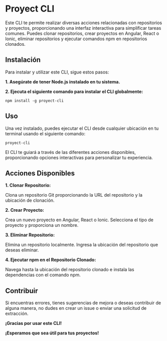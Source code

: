 # Proyect CLI

Este CLI te permite realizar diversas acciones relacionadas con repositorios y proyectos, proporcionando una interfaz interactiva para simplificar tareas comunes. Puedes clonar repositorios, crear proyectos en Angular, React o Ionic, eliminar repositorios y ejecutar comandos npm en repositorios clonados.

## Instalación

Para instalar y utilizar este CLI, sigue estos pasos:

**1. Asegúrate de tener Node.js instalado en tu sistema.**

**2. Ejecuta el siguiente comando para instalar el CLI globalmente:**

` npm install -g proyect-cli `

## Uso

Una vez instalado, puedes ejecutar el CLI desde cualquier ubicación en tu terminal usando el siguiente comando:

`proyect-cli`

El CLI te guiará a través de las diferentes acciones disponibles, proporcionando opciones interactivas para personalizar tu experiencia.

## Acciones Disponibles

**1. Clonar Repositorio:**

Clona un repositorio Git proporcionando la URL del repositorio y la ubicación de clonación.

**2. Crear Proyecto:**

Crea un nuevo proyecto en Angular, React o Ionic. Selecciona el tipo de proyecto y proporciona un nombre.

**3. Eliminar Repositorio:**

Elimina un repositorio localmente. Ingresa la ubicación del repositorio que deseas eliminar.

**4. Ejecutar npm en el Repositorio Clonado:**

Navega hasta la ubicación del repositorio clonado e instala las dependencias con el comando npm.

## Contribuir

Si encuentras errores, tienes sugerencias de mejora o deseas contribuir de alguna manera, no dudes en crear un issue o enviar una solicitud de extracción.

**¡Gracias por usar este CLI!**

**¡Esperamos que sea útil para tus proyectos!**